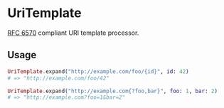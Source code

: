 UriTemplate
===========

[RFC 6570](https://tools.ietf.org/html/rfc6570) compliant URI template
processor.

Usage
----

```elixir
UriTemplate.expand("http://example.com/foo/{id}", id: 42)
# => "http://example.com/foo/42"

UriTemplate.expand("http://example.com{?foo,bar}", foo: 1, bar: 2)
# => "http://example.com?foo=1&bar=2"
```

